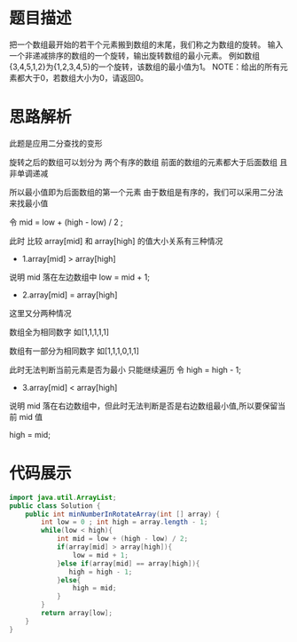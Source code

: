 #  题目描述

把一个数组最开始的若干个元素搬到数组的末尾，我们称之为数组的旋转。
输入一个非递减排序的数组的一个旋转，输出旋转数组的最小元素。
例如数组{3,4,5,1,2}为{1,2,3,4,5}的一个旋转，该数组的最小值为1。
NOTE：给出的所有元素都大于0，若数组大小为0，请返回0。

#  思路解析

此题是应用二分查找的变形

旋转之后的数组可以划分为 两个有序的数组 前面的数组的元素都大于后面数组 且非单调递减

所以最小值即为后面数组的第一个元素  由于数组是有序的，我们可以采用二分法来找最小值

令 mid = low  + (high - low) /  2 ; 

此时  比较 array[mid] 和 array[high] 的值大小关系有三种情况

- 1.array[mid] > array[high] 

说明 mid 落在左边数组中  low  =  mid + 1;
- 2.array[mid] = array[high]  

这里又分两种情况 

数组全为相同数字  如[1,1,1,1,1]    

数组有一部分为相同数字 如[1,1,1,0,1,1]

此时无法判断当前元素是否为最小 只能继续遍历   令 high = high - 1;

- 3.array[mid] < array[high]

说明 mid 落在右边数组中，但此时无法判断是否是右边数组最小值,所以要保留当前 mid 值

high = mid;
 

#  代码展示

```java
import java.util.ArrayList;
public class Solution {
    public int minNumberInRotateArray(int [] array) {
        int low = 0 ; int high = array.length - 1;   
        while(low < high){
            int mid = low + (high - low) / 2;        
            if(array[mid] > array[high]){
                low = mid + 1;
            }else if(array[mid] == array[high]){
               high = high - 1;
            }else{
                high = mid;
            }   
        }
        return array[low];
    }
}

```
